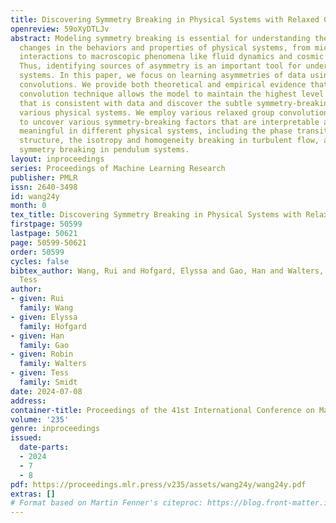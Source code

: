 ```yaml
---
title: Discovering Symmetry Breaking in Physical Systems with Relaxed Group Convolution
openreview: 59oXyDTLJv
abstract: Modeling symmetry breaking is essential for understanding the fundamental
  changes in the behaviors and properties of physical systems, from microscopic particle
  interactions to macroscopic phenomena like fluid dynamics and cosmic structures.
  Thus, identifying sources of asymmetry is an important tool for understanding physical
  systems. In this paper, we focus on learning asymmetries of data using relaxed group
  convolutions. We provide both theoretical and empirical evidence that this flexible
  convolution technique allows the model to maintain the highest level of equivariance
  that is consistent with data and discover the subtle symmetry-breaking factors in
  various physical systems. We employ various relaxed group convolution architectures
  to uncover various symmetry-breaking factors that are interpretable and physically
  meaningful in different physical systems, including the phase transition of crystal
  structure, the isotropy and homogeneity breaking in turbulent flow, and the time-reversal
  symmetry breaking in pendulum systems.
layout: inproceedings
series: Proceedings of Machine Learning Research
publisher: PMLR
issn: 2640-3498
id: wang24y
month: 0
tex_title: Discovering Symmetry Breaking in Physical Systems with Relaxed Group Convolution
firstpage: 50599
lastpage: 50621
page: 50599-50621
order: 50599
cycles: false
bibtex_author: Wang, Rui and Hofgard, Elyssa and Gao, Han and Walters, Robin and Smidt,
  Tess
author:
- given: Rui
  family: Wang
- given: Elyssa
  family: Hofgard
- given: Han
  family: Gao
- given: Robin
  family: Walters
- given: Tess
  family: Smidt
date: 2024-07-08
address:
container-title: Proceedings of the 41st International Conference on Machine Learning
volume: '235'
genre: inproceedings
issued:
  date-parts:
  - 2024
  - 7
  - 8
pdf: https://proceedings.mlr.press/v235/assets/wang24y/wang24y.pdf
extras: []
# Format based on Martin Fenner's citeproc: https://blog.front-matter.io/posts/citeproc-yaml-for-bibliographies/
---
```


